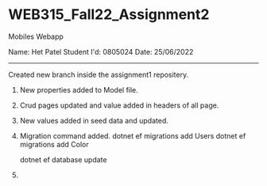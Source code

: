 # WEB315_Fall22_Assignment2
 Mobiles Webapp

Name: Het Patel
Student I'd: 0805024
Date: 25/06/2022

---------------------------------------------------------------------------------------------------
Created new branch inside the assignment1 repositery.

1. New properties added to Model file.
2. Crud pages updated and value added in headers of all page.
3. New values added in seed data and updated.
4. Migration command added.
   dotnet ef migrations add Users
   dotnet ef migrations add Color

   dotnet ef database update
5. 